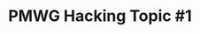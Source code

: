 ---
categories:
- bkk19
description: '> PMWG Hacking Topic TBD'
future_image:
  featured: 'true'
  path: /assets/images/featured-images/bkk19/BKK19-306.png
session_attendee_num: '4'
session_id: BKK19-306
session_room: Session Room 2 (Lotus 3-4)
session_slot:
  end_time: '2019-04-03 09:25:00'
  start_time: '2019-04-03 09:00:00'
session_speakers:
- speaker_bio: '> Vincent has worked on developing drivers for various peripherals
    and coprocessors in mobile phones during 12 years. In 2005, he began to focus
    on mobile phones that ran Linux then Android and spent the last years of this
    period to optimize the power consumption of android platforms. As a member of
    the Linaro power management working group, he works on improving the energy efficiency
    of embedded system but not only with special interest for scheduler.'
  speaker_company: Linaro
  speaker_image: /assets/images/speakers/bkk19/vincent-guittot.jpg
  speaker_location: ''
  speaker_name: Vincent Guittot
  speaker_position: PMWG technical leader
  speaker_username: vincent.guittot
session_track: Power Management
tag: session
tags:
- Power Management
title: 'PMWG Hacking Topic #1'
---